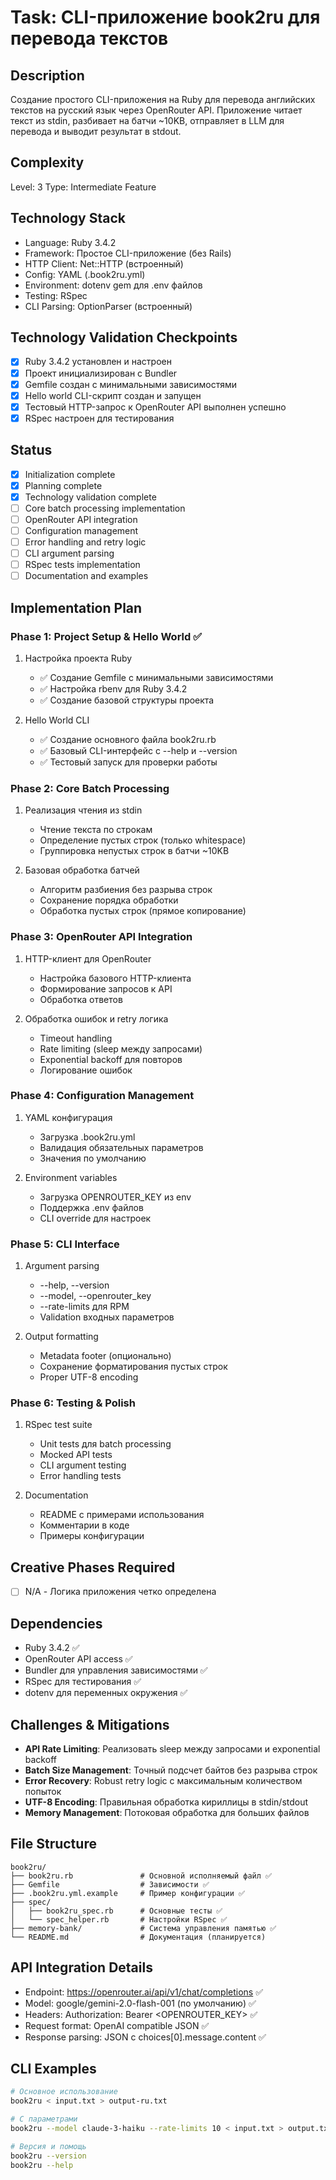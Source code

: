 # Task: CLI-приложение book2ru для перевода текстов

## Description
Создание простого CLI-приложения на Ruby для перевода английских текстов на русский язык через OpenRouter API. Приложение читает текст из stdin, разбивает на батчи ~10KB, отправляет в LLM для перевода и выводит результат в stdout.

## Complexity
Level: 3
Type: Intermediate Feature

## Technology Stack
- Language: Ruby 3.4.2
- Framework: Простое CLI-приложение (без Rails)
- HTTP Client: Net::HTTP (встроенный)
- Config: YAML (.book2ru.yml)
- Environment: dotenv gem для .env файлов
- Testing: RSpec
- CLI Parsing: OptionParser (встроенный)

## Technology Validation Checkpoints
- [x] Ruby 3.4.2 установлен и настроен
- [x] Проект инициализирован с Bundler
- [x] Gemfile создан с минимальными зависимостями
- [x] Hello world CLI-скрипт создан и запущен
- [x] Тестовый HTTP-запрос к OpenRouter API выполнен успешно
- [x] RSpec настроен для тестирования

## Status
- [x] Initialization complete
- [x] Planning complete
- [x] Technology validation complete
- [ ] Core batch processing implementation
- [ ] OpenRouter API integration
- [ ] Configuration management
- [ ] Error handling and retry logic
- [ ] CLI argument parsing
- [ ] RSpec tests implementation
- [ ] Documentation and examples

## Implementation Plan

### Phase 1: Project Setup & Hello World ✅
1. Настройка проекта Ruby
   - ✅ Создание Gemfile с минимальными зависимостями
   - ✅ Настройка rbenv для Ruby 3.4.2
   - ✅ Создание базовой структуры проекта

2. Hello World CLI
   - ✅ Создание основного файла book2ru.rb
   - ✅ Базовый CLI-интерфейс с --help и --version
   - ✅ Тестовый запуск для проверки работы

### Phase 2: Core Batch Processing
1. Реализация чтения из stdin
   - Чтение текста по строкам
   - Определение пустых строк (только whitespace)
   - Группировка непустых строк в батчи ~10KB

2. Базовая обработка батчей
   - Алгоритм разбиения без разрыва строк
   - Сохранение порядка обработки
   - Обработка пустых строк (прямое копирование)

### Phase 3: OpenRouter API Integration
1. HTTP-клиент для OpenRouter
   - Настройка базового HTTP-клиента
   - Формирование запросов к API
   - Обработка ответов

2. Обработка ошибок и retry логика
   - Timeout handling
   - Rate limiting (sleep между запросами)
   - Exponential backoff для повторов
   - Логирование ошибок

### Phase 4: Configuration Management
1. YAML конфигурация
   - Загрузка .book2ru.yml
   - Валидация обязательных параметров
   - Значения по умолчанию

2. Environment variables
   - Загрузка OPENROUTER_KEY из env
   - Поддержка .env файлов
   - CLI override для настроек

### Phase 5: CLI Interface
1. Argument parsing
   - --help, --version
   - --model, --openrouter_key
   - --rate-limits для RPM
   - Validation входных параметров

2. Output formatting
   - Metadata footer (опционально)
   - Сохранение форматирования пустых строк
   - Proper UTF-8 encoding

### Phase 6: Testing & Polish
1. RSpec test suite
   - Unit tests для batch processing
   - Mocked API tests
   - CLI argument testing
   - Error handling tests

2. Documentation
   - README с примерами использования
   - Комментарии в коде
   - Примеры конфигурации

## Creative Phases Required
- [ ] N/A - Логика приложения четко определена

## Dependencies
- Ruby 3.4.2 ✅
- OpenRouter API access ✅
- Bundler для управления зависимостями ✅
- RSpec для тестирования ✅
- dotenv для переменных окружения ✅

## Challenges & Mitigations
- **API Rate Limiting**: Реализовать sleep между запросами и exponential backoff
- **Batch Size Management**: Точный подсчет байтов без разрыва строк
- **Error Recovery**: Robust retry logic с максимальным количеством попыток
- **UTF-8 Encoding**: Правильная обработка кириллицы в stdin/stdout
- **Memory Management**: Потоковая обработка для больших файлов

## File Structure
```
book2ru/
├── book2ru.rb               # Основной исполняемый файл ✅
├── Gemfile                  # Зависимости ✅
├── .book2ru.yml.example     # Пример конфигурации ✅
├── spec/
│   ├── book2ru_spec.rb      # Основные тесты ✅
│   └── spec_helper.rb       # Настройки RSpec ✅
├── memory-bank/             # Система управления памятью ✅
└── README.md                # Документация (планируется)
```

## API Integration Details
- Endpoint: https://openrouter.ai/api/v1/chat/completions ✅
- Model: google/gemini-2.0-flash-001 (по умолчанию) ✅
- Headers: Authorization: Bearer <OPENROUTER_KEY> ✅
- Request format: OpenAI compatible JSON ✅
- Response parsing: JSON с choices[0].message.content ✅

## CLI Examples
```bash
# Основное использование
book2ru < input.txt > output-ru.txt

# С параметрами
book2ru --model claude-3-haiku --rate-limits 10 < input.txt > output.txt

# Версия и помощь
book2ru --version
book2ru --help
``` 